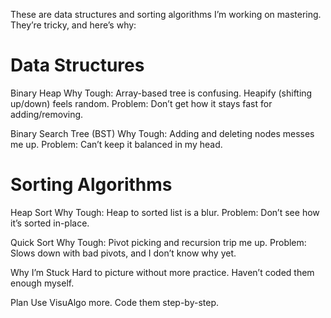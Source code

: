 
These are data structures and sorting algorithms I’m working on mastering. 
They’re tricky, and here’s why:

# Data Structures
Binary Heap
Why Tough: Array-based tree is confusing. Heapify (shifting up/down) feels random.
Problem: Don’t get how it stays fast for adding/removing.

Binary Search Tree (BST)
Why Tough: Adding and deleting nodes messes me up.
Problem: Can’t keep it balanced in my head.

# Sorting Algorithms
Heap Sort
Why Tough: Heap to sorted list is a blur.
Problem: Don’t see how it’s sorted in-place.

Quick Sort
Why Tough: Pivot picking and recursion trip me up.
Problem: Slows down with bad pivots, and I don’t know why yet.

Why I’m Stuck
Hard to picture without more practice.
Haven’t coded them enough myself.

Plan
Use VisuAlgo more.
Code them step-by-step.
